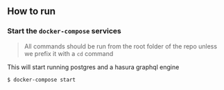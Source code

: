 ## How to run

### Start the `docker-compose` services

> All commands should be run from the root folder of the repo
> unless we prefix it with a `cd` command

This will start running postgres and a hasura graphql engine

```bash
$ docker-compose start
```

###
